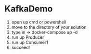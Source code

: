 # KafkaDemo

1. open up cmd or powershell  
2. move to the directory of your solution  
3. type in -> docker-compose up -d  
4. run up Producer  
5. run up Consumer1  
6. succeed!  
